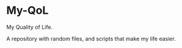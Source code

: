 # My-QoL
My Quality of Life.

A repository with random files, and scripts that make my life easier.
